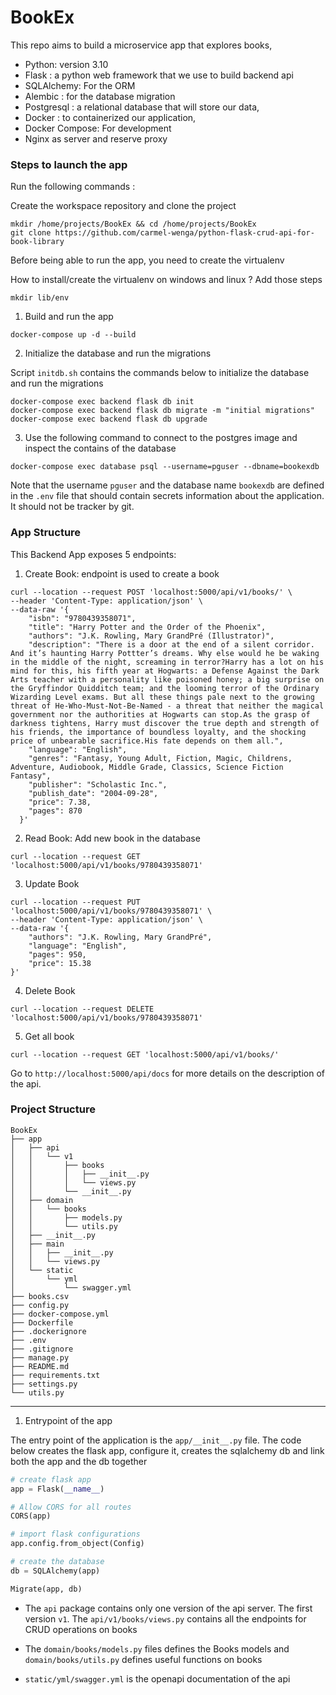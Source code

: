 # BookEx

This repo aims to build a microservice app that explores books,

* Python: version 3.10
* Flask : a python web framework that we use to build backend api
* SQLAlchemy: For the ORM
* Alembic : for the database migration
* Postgresql : a relational database that will store our data,
* Docker : to containerized our application,
* Docker Compose: For development
* Nginx as server and reserve proxy

### Steps to launch the app
Run the following commands :

Create the workspace repository and clone the project

```commandline
mkdir /home/projects/BookEx && cd /home/projects/BookEx
git clone https://github.com/carmel-wenga/python-flask-crud-api-for-book-library
```
Before being able to run the app, you need to create the virtualenv

How to install/create the virtualenv on windows and linux ? Add those steps

````commandline
mkdir lib/env
````

1. Build and run the app 

```commandline
docker-compose up -d --build 
```
2. Initialize the database and run the migrations

Script ```initdb.sh``` contains the commands below to initialize the database and run the migrations

```commandline
docker-compose exec backend flask db init
docker-compose exec backend flask db migrate -m "initial migrations"
docker-compose exec backend flask db upgrade
```
3. Use the following command to connect to the postgres image and inspect the contains of the database
```commandline
docker-compose exec database psql --username=pguser --dbname=bookexdb
```
Note that the username ```pguser``` and the database name ```bookexdb``` are
defined in the ```.env``` file that should contain secrets information about
the application. It should not be tracker by git.

### App Structure

This Backend App exposes 5 endpoints:

1. Create Book: endpoint is used to create a book
```commandline
curl --location --request POST 'localhost:5000/api/v1/books/' \
--header 'Content-Type: application/json' \
--data-raw '{
    "isbn": "9780439358071",
    "title": "Harry Potter and the Order of the Phoenix",
    "authors": "J.K. Rowling, Mary GrandPré (Illustrator)",
    "description": "There is a door at the end of a silent corridor. And it’s haunting Harry Pottter’s dreams. Why else would he be waking in the middle of the night, screaming in terror?Harry has a lot on his mind for this, his fifth year at Hogwarts: a Defense Against the Dark Arts teacher with a personality like poisoned honey; a big surprise on the Gryffindor Quidditch team; and the looming terror of the Ordinary Wizarding Level exams. But all these things pale next to the growing threat of He-Who-Must-Not-Be-Named - a threat that neither the magical government nor the authorities at Hogwarts can stop.As the grasp of darkness tightens, Harry must discover the true depth and strength of his friends, the importance of boundless loyalty, and the shocking price of unbearable sacrifice.His fate depends on them all.",
    "language": "English",
    "genres": "Fantasy, Young Adult, Fiction, Magic, Childrens, Adventure, Audiobook, Middle Grade, Classics, Science Fiction Fantasy",
    "publisher": "Scholastic Inc.",
    "publish_date": "2004-09-28",
    "price": 7.38,
    "pages": 870
  }'
```
2. Read Book: Add new book in the database
```commandline
curl --location --request GET 'localhost:5000/api/v1/books/9780439358071'
```

3. Update Book
```commandline
curl --location --request PUT 'localhost:5000/api/v1/books/9780439358071' \
--header 'Content-Type: application/json' \
--data-raw '{
    "authors": "J.K. Rowling, Mary GrandPré",
    "language": "English",
    "pages": 950,
    "price": 15.38
}'
```

4. Delete Book
```commandline
curl --location --request DELETE 'localhost:5000/api/v1/books/9780439358071'
```

5. Get all book
```commandline
curl --location --request GET 'localhost:5000/api/v1/books/'
```

Go to ```http://localhost:5000/api/docs``` for more details on the description of the api.

### Project Structure
```commandline
BookEx
├── app
│   ├── api
│   │   └── v1
│   │       ├── books
│   │       │   ├── __init__.py
│   │       │   └── views.py
│   │       └── __init__.py
│   ├── domain
│   │   └── books
│   │       ├── models.py
│   │       └── utils.py
│   ├── __init__.py
│   ├── main
│   │   ├── __init__.py
│   │   └── views.py
│   └── static
│       └── yml
│           └── swagger.yml
├── books.csv
├── config.py
├── docker-compose.yml
├── Dockerfile
├── .dockerignore
├── .env
├── .gitignore
├── manage.py
├── README.md
├── requirements.txt
├── settings.py
└── utils.py
```
---
1. Entrypoint of the app

The entry point of the application is the ```app/__init__.py``` file. The code below creates the flask app, configure 
it, creates the sqlalchemy db and link both the app and the db together

```python
# create flask app
app = Flask(__name__)

# Allow CORS for all routes
CORS(app)

# import flask configurations
app.config.from_object(Config)

# create the database
db = SQLAlchemy(app)

Migrate(app, db)
```

* The ```api``` package contains only one version of the api server. The first version 
```v1```. The ```api/v1/books/views.py``` contains all the endpoints for CRUD operations on books

* The ```domain/books/models.py``` files defines the Books models and ```domain/books/utils.py```
defines useful functions on books

* ```static/yml/swagger.yml``` is the openapi documentation of the api 